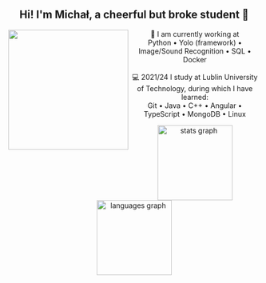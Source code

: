 <h2 align="center">Hi! I'm Michał, a cheerful but broke student 🍻</h2>

<img align="left" height="240" src="https://media.tenor.com/jWHiKwSPwdEAAAAM/wink-got-it-dude.gif"  />
<p align="center">💼 I am currently working at <br>Python • Yolo (framework) • Image/Sound Recognition • SQL • Docker<br><br>💻 2021/24 I study at Lublin University of Technology, during which I have learned:<br>Git • Java • C++ • Angular • TypeScript • MongoDB • Linux</p>
<div align="center">
  <img src="https://github-readme-stats.vercel.app/api?username=MaxenV&hide_title=false&hide_rank=true&show_icons=true&include_all_commits=true&count_private=true&disable_animations=false&theme=dark&locale=en&hide_border=true" height="150" alt="stats graph"  />
  <img src="https://github-readme-stats.vercel.app/api/top-langs?username=MaxenV&locale=en&hide_title=false&layout=compact&card_width=320&langs_count=5&theme=dark&hide_border=true" height="150" alt="languages graph"  />
</div>

###
